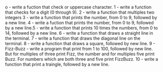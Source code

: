 o - write a fuction that check or uppercase character.
1 - write a function that checks for a digit (0 through 9).
2 - write a function that multiples two integers
3 - write a function that prints the number, from 0 to 9, followed by a new line.
4 - write a fuction that prints the number, from 0 to 9, followed by a new line.5 - write a function that prints 10 times the numbers, from 0 to 14, followed by a new line.
6 - write a function that draws a straight line in the terminal.
7 - write a function that draws the diagonal line on the terminal.
8 - write a function that draws a square, followed by new line.
9 - Fizz-Buzz - write a program that print from 1 to 100, followed by new line. But for multiples of three print Fizz, the number and for multiples five print Buzz. For numbers which are both three and five print FizzBuzz.
10 - write a function that print a traingle, followed by a new line.
